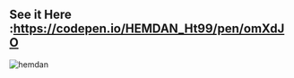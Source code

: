 ## See it Here :https://codepen.io/HEMDAN_Ht99/pen/omXdJO
![hemdan](https://user-images.githubusercontent.com/40190772/51658692-95898180-1fb1-11e9-8c4d-b1c505f66938.PNG)
